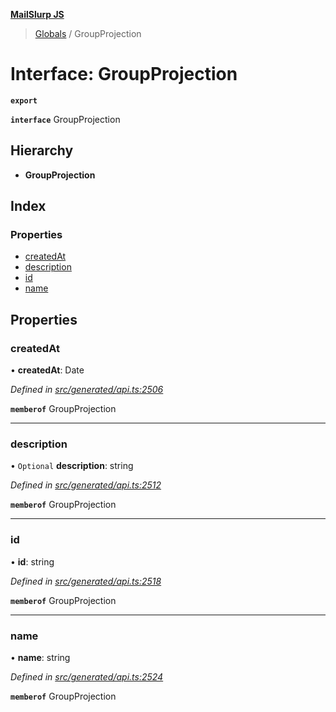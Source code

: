 **[MailSlurp JS](../README.md)**

> [Globals](../README.md) / GroupProjection

# Interface: GroupProjection

**`export`** 

**`interface`** GroupProjection

## Hierarchy

* **GroupProjection**

## Index

### Properties

* [createdAt](groupprojection.md#createdat)
* [description](groupprojection.md#description)
* [id](groupprojection.md#id)
* [name](groupprojection.md#name)

## Properties

### createdAt

•  **createdAt**: Date

*Defined in [src/generated/api.ts:2506](https://github.com/mailslurp/mailslurp-client/blob/37bf78e/src/generated/api.ts#L2506)*

**`memberof`** GroupProjection

___

### description

• `Optional` **description**: string

*Defined in [src/generated/api.ts:2512](https://github.com/mailslurp/mailslurp-client/blob/37bf78e/src/generated/api.ts#L2512)*

**`memberof`** GroupProjection

___

### id

•  **id**: string

*Defined in [src/generated/api.ts:2518](https://github.com/mailslurp/mailslurp-client/blob/37bf78e/src/generated/api.ts#L2518)*

**`memberof`** GroupProjection

___

### name

•  **name**: string

*Defined in [src/generated/api.ts:2524](https://github.com/mailslurp/mailslurp-client/blob/37bf78e/src/generated/api.ts#L2524)*

**`memberof`** GroupProjection
